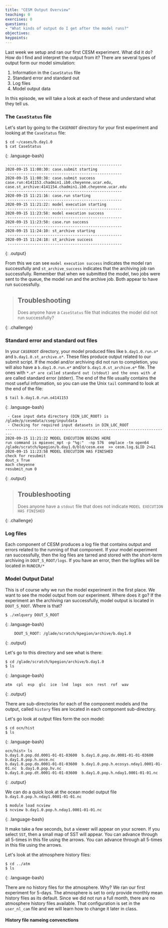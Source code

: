```yaml
---
title: "CESM Output Overview"
teaching: 0
exercises: 0 
questions:
- "What kinds of output do I get after the model runs?"
objectives:
keypoints:
---
```


Last week we setup and ran our first CESM experiment. What did it do? How do I find and interpret the output from it?
There are several types of output form our model simulation:

1. Information in the `CaseStatus` file
2. Standard error and standard out
3. Log files
4. Model output data

In this episode, we will take a look at each of these and understand what they tell us.

### The `CaseStatus` file

Let's start by going to the `CASEROOT` directory for your first experiment and looking at the `CaseStatus` file:

~~~
$ cd ~/cases/b.day1.0
$ cat CaseStatus
~~~
{: .language-bash}

~~~
 ---------------------------------------------------
2020-09-15 11:00:30: case.submit starting
 ---------------------------------------------------
2020-09-15 11:00:38: case.submit success case.run:4141153.chadmin1.ib0.cheyenne.ucar.edu, case.st_archive:4141154.chadmin1.ib0.cheyenne.ucar.edu
 ---------------------------------------------------
2020-09-15 11:21:16: case.run starting
 ---------------------------------------------------
2020-09-15 11:21:22: model execution starting
 ---------------------------------------------------
2020-09-15 11:23:58: model execution success
 ---------------------------------------------------
2020-09-15 11:23:58: case.run success
 ---------------------------------------------------
2020-09-15 11:24:10: st_archive starting
 ---------------------------------------------------
2020-09-15 11:24:18: st_archive success
 ---------------------------------------------------
~~~
{: .output}

From this we can see `model execution success` indicates the model ran successfully and `st_archive_success` indicates that the archiving job ran successfully. Remember that when we submitted the model, two jobs were sent to the queue, the model run and the archive job.  Both appear to have run successfully.

> ## Troubleshooting
>
> Does anyone have a `CaseStatus` file that indicates the model did not run successfully? 
>
{: .challenge}

### Standard error and standard out files

In your `CASEROOT` directory, your model produced files like `b.day1.0.run.o*` and `b.day1.0.st_archive.o*`.  These files produce output related to our submit script.  If the model and/or archiving did not run to completion, you will also have a `b.day1.0.run.e*` and/or `b.day1.0.st_archive.e*` file.  The ones with `*.o* are called standard out (stdout) and the ones with `*.e* are called standard error (stderr).  The end of the file usually contains the most useful information, so you can use the Unix `tail` command to look at the end of the file:

~~~
$ tail b.day1.0.run.o4141153
~~~
{: .language-bash}

~~~
 - Case input data directory (DIN_LOC_ROOT) is /glade/p/cesmdata/cseg/inputdata
 - Checking for required input datasets in DIN_LOC_ROOT
-------------------------------------------------------------------------
2020-09-15 11:21:22 MODEL EXECUTION BEGINS HERE
run command is mpiexec_mpt -p "%g:"  -np 576  omplace -tm open64  /glade/scratch/kpegion/b.day1.0/bld/cesm.exe  >> cesm.log.$LID 2>&1
2020-09-15 11:23:58 MODEL EXECUTION HAS FINISHED
check for resubmit
dout_s True
mach cheyenne
resubmit_num 0
~~~
{: .output}

> ## Troubleshooting
>
> Does anyone have a `stdout` file that does not indicate `MODEL EXECUTION HAS FINISHED`
>
{: .challenge}

### Log files
Each component of CESM produces a log file that contains output and errors related to the running of that component. If your model experiment ran successfully, then the log files are tarred and stored with the short-term archiving in `DOUT_S_ROOT/logs`.  If you have an error, then the logfiles will be located in `RUNDIR/*` 
### Model Output Data!
This is of course why we run the model experiment in the first place.  We want to see the model output from our experiment. Where does it go? If the experiment an the archiving ran successfully, model output is located in `DOUT_S_ROOT`. Where is that?

~~~
$ ./xmlquery DOUT_S_ROOT 
~~~
{: .language-bash}

~~~
	DOUT_S_ROOT: /glade/scratch/kpegion/archive/b.day1.0
~~~
{: .output}

Let's go to this directory and see what is there:

~~~
$ cd /glade/scratch/kpegion/archive/b.day1.0
$ ls
~~~
{: .language-bash}

~~~
atm  cpl  esp  glc  ice  lnd  logs  ocn  rest  rof  wav
~~~
{: .output}

There are sub-directories for each of the component models and the output, called `history` files are located in each component sub-directory.

Let's go look at output files form the ocn model:

~~~
$ cd ocn/hist
$ ls
~~~
{: .language-bash}

~~~
ocn/hist> ls
b.day1.0.pop.dd.0001-01-01-03600  b.day1.0.pop.dv.0001-01-01-03600           b.day1.0.pop.h.once.nc
b.day1.0.pop.do.0001-01-01-03600  b.day1.0.pop.h.ecosys.nday1.0001-01-01.nc  b.day1.0.pop.hv.nc
b.day1.0.pop.dt.0001-01-01-03600  b.day1.0.pop.h.nday1.0001-01-01.nc
~~~
{: .output}

We can do a quick look at the ocean model output file `b.day1.0.pop.h.nday1.0001-01-01.nc` 
~~~
$ module load ncview
$ ncview b.day1.0.pop.h.nday1.0001-01-01.nc
~~~
{: .language-bash}

It make take a few seconds, but a viewer will appear on your screen.  If you select `SST`, then a small map of SST will appear. You can advance through all 5-times in this file using the arrows. You can advance through all 5-times in this file using the arrows.

Let's look at the atmosphere history files:
~~~
$ cd ../atm
$ ls 
~~~
{: .language-bash}

There are no history files for the atmosphere.  Why?  We ran our first experiment for 5-days.  The atmosphere is set to only provide monthly mean history files as its default.  Since we did not run a full month, there are no atmosphere history files available. That configuration is set in the `user_nl_cam` file and we will learn how to change it later in class.

#### History file nameing convenctions
